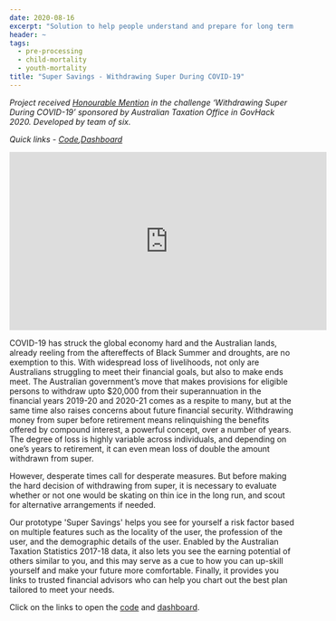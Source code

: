 ```yaml
---
date: 2020-08-16
excerpt: "Solution to help people understand and prepare for long term financial needs after withdrawing super during COVID-19. Algorithm in Python and viz using Tableau."
header: ~
tags:
  - pre-processing
  - child-mortality
  - youth-mortality
title: "Super Savings - Withdrawing Super During COVID-19"
---
```


*Project received [Honourable Mention](https://govhack.org/2020-winners/) in the challenge ‘Withdrawing Super During COVID-19’ sponsored by Australian Taxation Office in GovHack 2020. Developed by team of six.*  

*Quick links - [Code](https://github.com/krsharodh/superPredictor),[Dashboard](https://public.tableau.com/profile/saumya.sinha1550#!/vizhome/GovHack-Dynamic/Dashboard)*

<iframe width="560" height="315" src="https://www.youtube.com/embed/rDS0fI6PwCI" frameborder="0" allow="accelerometer; autoplay; clipboard-write; encrypted-media; gyroscope; picture-in-picture" allowfullscreen></iframe>  

  
COVID-19 has struck the global economy hard and the Australian lands, already reeling from the aftereffects of Black Summer and droughts, are no exemption to this. With widespread loss of livelihoods, not only are Australians struggling to meet their financial goals, but also to make ends meet. The Australian government’s move that makes provisions for eligible persons to withdraw upto $20,000 from their superannuation in the financial years 2019-20 and 2020-21 comes as a respite to many, but at the same time also raises concerns about future financial security. Withdrawing money from super before retirement means relinquishing the benefits offered by compound interest, a powerful concept, over a number of years. The degree of loss is highly variable across individuals, and depending on one’s years to retirement, it can even mean loss of double the amount withdrawn from super.  

However, desperate times call for desperate measures. But before making the hard decision of withdrawing from super, it is necessary to evaluate whether or not one would be skating on thin ice in the long run, and scout for alternative arrangements if needed.  

Our prototype 'Super Savings' helps you see for yourself a risk factor based on multiple features such as the locality of the user, the profession of the user, and the demographic details of the user. Enabled by the Australian Taxation Statistics 2017-18 data, it also lets you see the earning potential of others similar to you, and this may serve as a cue to how you can up-skill yourself and make your future more comfortable. Finally, it provides you links to trusted financial advisors who can help you chart out the best plan tailored to meet your needs.  

Click on the links to open the [code](https://github.com/krsharodh/superPredictor) and [dashboard](https://public.tableau.com/profile/saumya.sinha1550#!/vizhome/GovHack-Dynamic/Dashboard). 